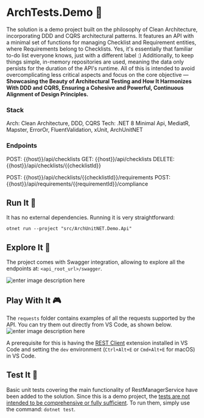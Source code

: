 # ArchTests.Demo 🏪
The solution is a demo project built on the philosophy of Clean Architecture, incorporating DDD and CQRS architectural patterns. It features an API with a minimal set of functions for managing Checklist and Requirement entities, where Requirements belong to Checklists. Yes, it's essentially that familiar to-do list everyone knows, just with a different label :) Additionally, to keep things simple, in-memory repositories are used, meaning the data only persists for the duration of the API's runtime. All of this is intended to avoid overcomplicating less critical aspects and focus on the core objective — **Showcasing the Beauty of Architectural Testing and How It Harmonizes With DDD and CQRS, Ensuring a Cohesive and Powerful, Continuous Alignment of Design Principles.**

### Stack

Arch: Clean Architecture, DDD, CQRS
Tech: .NET 8 Minimal Api, MediatR, Mapster, ErrorOr, FluentValidation, xUnit, ArchUnitNET

### Endpoints

POST: {{host}}/api/checklists
GET: {{host}}/api/checklists
DELETE: {{host}}/api/checklists/{{checklistId}}

POST: {{host}}/api/checklists/{{checklistId}}/requirements
POST: {{host}}/api/requirements/{{requirementId}}/compliance

## Run It 🏃
It has no external dependencies. Running it is very straightforward:

`otnet run --project "src/ArchUnitNET.Demo.Api"`

## Explore It 🔎
The project comes with Swagger integration, allowing to explore all the endpoints at: `<api_root_url>/swagger`.

![enter image description here](https://i.postimg.cc/CM88d4t3/swagger-demo.png)

## Play With It 🎮
The `requests` folder contains examples of all the requests supported by the API. You can try them out directly from VS Code, as shown below.
![enter image description here](https://i.postimg.cc/zf4SQhyh/2024-08-24-20-16-20.gif)

A prerequisite for this is having the [REST Client](https://marketplace.visualstudio.com/items?itemName=humao.rest-client) extension installed in VS Code and setting the `dev` environment (`Ctrl+Alt+E`  or `Cmd+Alt+E` for macOS) in VS Code.

## Test It 🧪

Basic unit tests covering the main functionality of RestManagerService have been added to the solution. Since this is a demo project, the  <ins>tests are not intended to be comprehensive or fully sufficient</ins>. To run them, simply use the command: `dotnet test`.